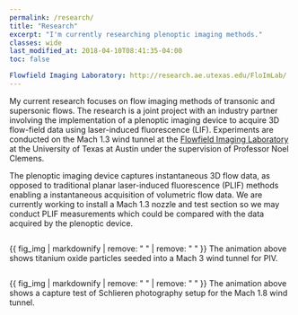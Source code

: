 ```yaml
---
permalink: /research/
title: "Research"
excerpt: "I'm currently researching plenoptic imaging methods."
classes: wide
last_modified_at: 2018-04-10T08:41:35-04:00
toc: false

Flowfield Imaging Laboratory: http://research.ae.utexas.edu/FloImLab/
---
```


My current research focuses on flow imaging methods of transonic and supersonic flows. The research is a joint project with an industry partner involving the implementation of a plenoptic imaging device to acquire 3D flow-field data using laser-induced fluorescence (LIF). Experiments are conducted on the Mach 1.3 wind tunnel at the [Flowfield Imaging Laboratory](http://research.ae.utexas.edu/FloImLab/) at the University of Texas at Austin under the supervision of Professor Noel Clemens.

The plenoptic imaging device captures instantaneous 3D flow data, as opposed to traditional planar laser-induced fluorescence (PLIF) methods enabling a instantaneous acquisition of volumetric flow data. We are currently working to install a Mach 1.3 nozzle and test section so we may conduct PLIF measurements which could be compared with the data acquired by the plenoptic device.

<figure style="width: 600px" class="align-center">
  <img src="{{ site.url }}{{ site.baseurl }}/assets/images/piv1.gif" alt="">
</figure>
{{ fig_img | markdownify | remove: "
" | remove: "
" }} The animation above shows titanium oxide particles seeded into a Mach 3 wind tunnel for PIV.

<figure style="width: 600px" class="align-center">
  <img src="{{ site.url }}{{ site.baseurl }}/assets/images/schlieren1.gif" alt="">
</figure>
{{ fig_img | markdownify | remove: "
" | remove: "
" }} The animation above shows a capture test of Schlieren photography setup for the Mach 1.8 wind tunnel.
